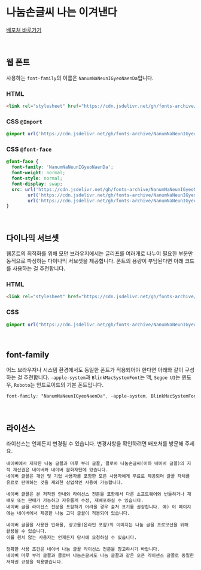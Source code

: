 # 나눔손글씨 나는 이겨낸다

[배포처 바로가기](https://hangeul.naver.com/fonts/search?f=clova)

&nbsp;

## 웹 폰트

사용하는 `font-family`의 이름은 `NanumNaNeunIGyeoNaenDa`입니다.

### HTML

```html
<link rel="stylesheet" href="https://cdn.jsdelivr.net/gh/fonts-archive/NanumNaNeunIGyeoNaenDa/NanumNaNeunIGyeoNaenDa.css" type="text/css"/>
```

### CSS `@Import`

```css
@import url('https://cdn.jsdelivr.net/gh/fonts-archive/NanumNaNeunIGyeoNaenDa/NanumNaNeunIGyeoNaenDa.css');
```

### CSS `@font-face`

```css
@font-face {
  font-family: 'NanumNaNeunIGyeoNaenDa';
  font-weight: normal;
  font-style: normal;
  font-display: swap;
  src: url('https://cdn.jsdelivr.net/gh/fonts-archive/NanumNaNeunIGyeoNaenDa/NanumNaNeunIGyeoNaenDa.woff2') format('woff2'),
        url('https://cdn.jsdelivr.net/gh/fonts-archive/NanumNaNeunIGyeoNaenDa/NanumNaNeunIGyeoNaenDa.woff') format('woff'),
        url('https://cdn.jsdelivr.net/gh/fonts-archive/NanumNaNeunIGyeoNaenDa/NanumNaNeunIGyeoNaenDa.ttf') format('truetype');
}
```

&nbsp;

## 다이나믹 서브셋

웹폰트의 최적화를 위해 모던 브라우저에서는 글리프를 여러개로 나누어 필요한 부분만 동적으로 파싱하는 다이나믹 서브셋을 제공합니다. 폰트의 용량이 부담된다면 아래 코드를 사용하는 걸 추천합니다.

### HTML

```html
<link rel="stylesheet" href="https://cdn.jsdelivr.net/gh/fonts-archive/NanumNaNeunIGyeoNaenDa/subsets/NanumNaNeunIGyeoNaenDa-dynamic-subset.css" type="text/css"/>
```

### CSS

```css
@import url("https://cdn.jsdelivr.net/gh/fonts-archive/NanumNaNeunIGyeoNaenDa/subsets/NanumNaNeunIGyeoNaenDa-dynamic-subset.css");
```

&nbsp;

## font-family

어느 브라우저나 시스템 환경에서도 동일한 폰트가 적용되어야 한다면 아래와 같이 구성하는 걸 추천합니다. `-apple-system`과 `BlinkMacSystemFont`는 맥, `Segoe UI`는 윈도우, `Roboto`는 안드로이드의 기본 폰트입니다.

```css
font-family: "NanumNaNeunIGyeoNaenDa", -apple-system, BlinkMacSystemFont, "Segoe UI",Roboto, Oxygen, Ubuntu, Cantarell, "Open Sans", "Helvetica Neue", sans-serif;
```

&nbsp;

## 라이선스

라이선스는 언제든지 변경될 수 있습니다. 변경사항을 확인하려면 배포처를 방문해 주세요.

```
네이버에서 제작한 나눔 글꼴과 마루 부리 글꼴, 클로바 나눔손글씨(이하 네이버 글꼴)의 지적 재산권은 네이버와 네이버 문화재단에 있습니다.
네이버 글꼴은 개인 및 기업 사용자를 포함한 모든 사용자에게 무료로 제공되며 글꼴 자체를 유료로 판매하는 것을 제외한 상업적인 사용이 가능합니다.

네이버 글꼴은 본 저작권 안내와 라이선스 전문을 포함해서 다른 소프트웨어와 번들하거나 재배포 또는 판매가 가능하고 자유롭게 수정, 재배포하실 수 있습니다.
네이버 글꼴 라이선스 전문을 포함하기 어려울 경우 출처 표기를 권장합니다. 예) 이 페이지에는 네이버에서 제공한 나눔 고딕 글꼴이 적용되어 있습니다.

네이버 글꼴을 사용한 인쇄물, 광고물(온라인 포함)의 이미지는 나눔 글꼴 프로모션을 위해 활용될 수 있습니다.
이를 원치 않는 사용자는 언제든지 당사에 요청하실 수 있습니다.

정확한 사용 조건은 네이버 나눔 글꼴 라이선스 전문을 참고하시기 바랍니다.
네이버 마루 부리 글꼴과 클로바 나눔손글씨도 나눔 글꼴과 같은 오픈 라이센스 글꼴로 동일한 저작권 규정을 적용받습니다.
```

